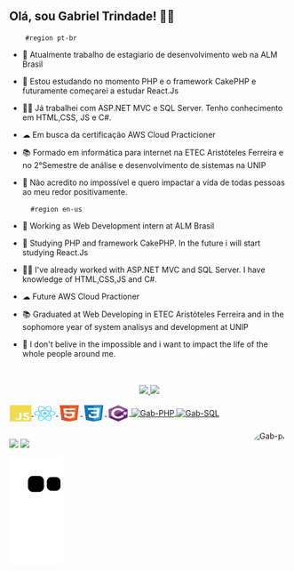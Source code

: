 ## Olá, sou Gabriel Trindade! 👋👋

        #region pt-br
- 🔭 Atualmente trabalho de estagiario de desenvolvimento web na ALM Brasil
- 🌱 Estou estudando no momento PHP e o framework CakePHP e futuramente começarei a estudar React.Js
- 👨‍💻 Já trabalhei com ASP.NET MVC e SQL Server. Tenho conhecimento em HTML,CSS, JS e C#.
- ☁ Em busca da certificação AWS Cloud Practicioner
- 📚 Formado em informática para internet na ETEC Aristóteles Ferreira e no 2°Semestre de análise e desenvolvimento de sistemas na UNIP
- 🚀 Não acredito no impossível e quero impactar a vida de todas pessoas ao meu redor positivamente.
        

        #region en-us
- 🔭 Working as Web Development intern at ALM Brasil
- 🌱 Studying PHP and framework CakePHP. In the future i will start studying React.Js
- 👨‍💻 I've already worked with ASP.NET MVC and SQL Server. I have knowledge of HTML,CSS,JS and C#.
- ☁ Future AWS Cloud Practioner
- 📚 Graduated at Web Developing in ETEC Aristóteles Ferreira and in the sophomore year of system analisys and development at UNIP
- 🚀 I don't belive in the impossible and i want to impact the life of the whole people around me.
<br>
<BR>

<div align="center">
  <a href="[https://github.com/rafaballerini](https://github.com/Gabriel-Trindade)">
  <img height="180em" src="https://github-readme-stats.vercel.app/api?username=Gabriel-Trindade&show_icons=true&theme=dracula&include_all_commits=true&count_private=true"/>
  <img height="180em" src="https://github-readme-stats.vercel.app/api/top-langs/?username=Gabriel-Trindade&layout=compact&langs_count=7&theme=dracula"/>
</div>
        
<div style="display: inline_block"><br>
  <img align="center" alt="Gab-Js" height="30" width="40" src="https://raw.githubusercontent.com/devicons/devicon/master/icons/javascript/javascript-plain.svg">
  <img align="center" alt="Gab-React" height="30" width="40" src="https://raw.githubusercontent.com/devicons/devicon/master/icons/react/react-original.svg">
  <img align="center" alt="Gab-HTML" height="30" width="40" src="https://raw.githubusercontent.com/devicons/devicon/master/icons/html5/html5-original.svg">
  <img align="center" alt="Gab-CSS" height="30" width="40" src="https://raw.githubusercontent.com/devicons/devicon/master/icons/css3/css3-original.svg">
  <img align="center" alt="Gab-Csharp" height="30" width="40" src="https://raw.githubusercontent.com/devicons/devicon/master/icons/csharp/csharp-original.svg">
  <img align="center" alt="Gab-PHP" height="30" width="40" src="https://cdn.jsdelivr.net/gh/devicons/devicon/icons/php/php-original.svg" />
  <img align="center" alt="Gab-SQL" height="30" width="40" src="https://cdn.jsdelivr.net/gh/devicons/devicon/icons/mysql/mysql-original-wordmark.svg" />
  
</div>
        <div style="display: inline_block"><br>
        <img align="right" alt="Gab-pic" height="150" style="border-radius:50px;" src="https://media.discordapp.net/attachments/825893320429273108/1022671714745864212/gif-1.gif?width=448&height=268">
        <div> 


  <a href = "mailto:gabriel18.trindade@hotmail.com"><img src="https://img.shields.io/badge/-Gmail-%23333?style=for-the-badge&logo=gmail&logoColor=white" target="_blank"></a>
  <a href="https://www.linkedin.com/in/gabriel-trindadev/" target="_blank"><img src="https://img.shields.io/badge/-LinkedIn-%230077B5?style=for-the-badge&logo=linkedin&logoColor=white" target="_blank"></a> 
 
  ![Snake animation](https://github.com/Gabriel-Trindade/Gabriel-Trindade/blob/output/github-contribution-grid-snake.svg)
 
</div>
